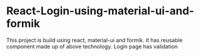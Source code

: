 # React-Login-using-material-ui-and-formik
This project is build using react, material-ui and formik. It has reusable component made up of above technology. Login page has validation
